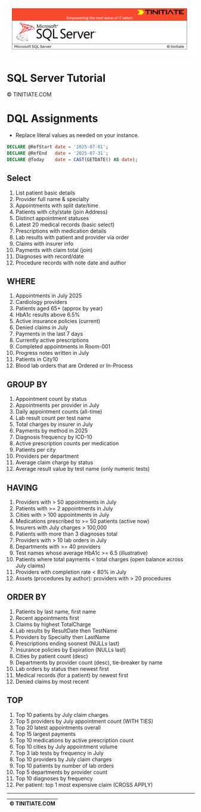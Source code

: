 ![SQL Server Tinitiate Image](../../../sqlserver-sql/sqlserver.png)

# SQL Server Tutorial

&copy; TINITIATE.COM

# DQL Assignments
* Replace literal values as needed on your instance.
```sql
DECLARE @RefStart date = '2025-07-01';
DECLARE @RefEnd   date = '2025-07-31';
DECLARE @Today    date = CAST(GETDATE() AS date);
```

## Select
1. List patient basic details
2. Provider full name & specialty
3. Appointments with split date/time
4. Patients with city/state (join Address)
5. Distinct appointment statuses
6. Latest 20 medical records (basic select)
7. Prescriptions with medication details
8. Lab results with patient and provider via order
9. Claims with insurer info
10. Payments with claim total (join)
11. Diagnoses with record/date
12. Procedure records with note date and author

## WHERE
1. Appointments in July 2025
2. Cardiology providers
3. Patients aged 65+ (approx by year)
4. HbA1c results above 6.5%
5. Active insurance policies (current)
6. Denied claims in July
7. Payments in the last 7 days
8. Currently active prescriptions
9. Completed appointments in Room-001
10. Progress notes written in July
11. Patients in City10
12. Blood lab orders that are Ordered or In-Process

## GROUP BY
1. Appointment count by status
2. Appointments per provider in July
3. Daily appointment counts (all-time)
4. Lab result count per test name
5. Total charges by insurer in July
6. Payments by method in 2025
7. Diagnosis frequency by ICD-10
8. Active prescription counts per medication
9. Patients per city
10. Providers per department
11. Average claim charge by status
12. Average result value by test name (only numeric tests)

## HAVING
1. Providers with > 50 appointments in July
2. Patients with >= 2 appointments in July
3. Cities with > 100 appointments in July
4. Medications prescribed to >= 50 patients (active now)
5. Insurers with July charges > 100,000
6. Patients with more than 3 diagnoses total
7. Providers with > 10 lab orders in July
8. Departments with >= 40 providers
9. Test names whose average HbA1c >= 6.5 (illustrative)
10. Patients where total payments < total charges (open balance across July claims)
11. Providers with completion rate < 80% in July
12. Assets (procedures by author): providers with > 20 procedures

## ORDER BY
1. Patients by last name, first name
2. Recent appointments first
3. Claims by highest TotalCharge
4. Lab results by ResultDate then TestName
5. Providers by Specialty then LastName
6. Prescriptions ending soonest (NULLs last)
7. Insurance policies by Expiration (NULLs last)
8. Cities by patient count (desc)
9. Departments by provider count (desc), tie-breaker by name
10. Lab orders by status then newest first
11. Medical records (for a patient) by newest first
12. Denied claims by most recent

## TOP
1. Top 10 patients by July claim charges
2. Top 5 providers by July appointment count (WITH TIES)
3. Top 20 latest appointments overall
4. Top 15 largest payments
5. Top 10 medications by active prescription count
6. Top 10 cities by July appointment volume
7. Top 3 lab tests by frequency in July
8. Top 10 providers by July claim charges
9. Top 10 patients by number of lab orders
10. Top 5 departments by provider count
11. Top 10 diagnoses by frequency
12. Per patient: top 1 most expensive claim (CROSS APPLY)

***
| &copy; TINITIATE.COM |
|----------------------|
